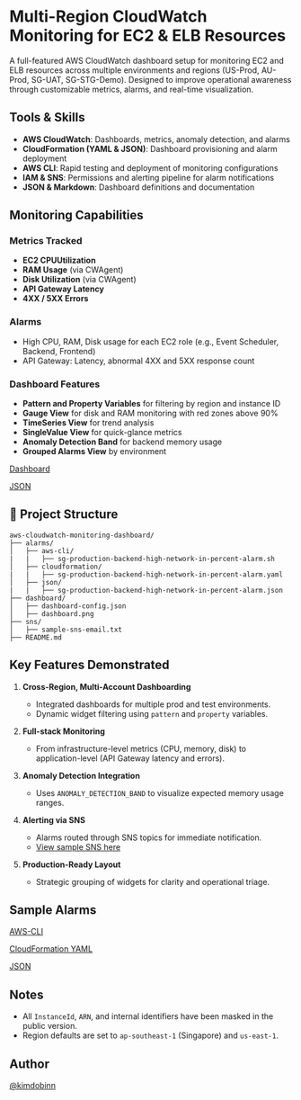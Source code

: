 # Multi-Region CloudWatch Monitoring for EC2 & ELB Resources

A full-featured AWS CloudWatch dashboard setup for monitoring EC2 and ELB resources across multiple environments and regions (US-Prod, AU-Prod, SG-UAT, SG-STG-Demo). Designed to improve operational awareness through customizable metrics, alarms, and real-time visualization.

## Tools & Skills

- **AWS CloudWatch**: Dashboards, metrics, anomaly detection, and alarms
- **CloudFormation (YAML & JSON)**: Dashboard provisioning and alarm deployment
- **AWS CLI**: Rapid testing and deployment of monitoring configurations
- **IAM & SNS**: Permissions and alerting pipeline for alarm notifications
- **JSON & Markdown**: Dashboard definitions and documentation

## Monitoring Capabilities

### Metrics Tracked
- **EC2 CPUUtilization**
- **RAM Usage** (via CWAgent)
- **Disk Utilization** (via CWAgent)
- **API Gateway Latency**
- **4XX / 5XX Errors**

### Alarms
- High CPU, RAM, Disk usage for each EC2 role (e.g., Event Scheduler, Backend, Frontend)
- API Gateway: Latency, abnormal 4XX and 5XX response count

### Dashboard Features
- **Pattern and Property Variables** for filtering by region and instance ID
- **Gauge View** for disk and RAM monitoring with red zones above 90%
- **TimeSeries View** for trend analysis
- **SingleValue View** for quick-glance metrics
- **Anomaly Detection Band** for backend memory usage
- **Grouped Alarms View** by environment

[Dashboard](dashboard/dashboard.png)

[JSON](dashboard/dashboard-config.json)

## 📂 Project Structure

```
aws-cloudwatch-monitoring-dashboard/
├── alarms/
│   ├── aws-cli/
|   |   ├── sg-production-backend-high-network-in-percent-alarm.sh
│   ├── cloudformation/
|   |   ├── sg-production-backend-high-network-in-percent-alarm.yaml
│   ├── json/
|   |   ├── sg-production-backend-high-network-in-percent-alarm.json
├── dashboard/
│   ├── dashboard-config.json
│   ├── dashboard.png
├── sns/
│   ├── sample-sns-email.txt
├── README.md
```

## Key Features Demonstrated

1. **Cross-Region, Multi-Account Dashboarding**
   - Integrated dashboards for multiple prod and test environments.
   - Dynamic widget filtering using `pattern` and `property` variables.

2. **Full-stack Monitoring**
   - From infrastructure-level metrics (CPU, memory, disk) to application-level (API Gateway latency and errors).

3. **Anomaly Detection Integration**
   - Uses `ANOMALY_DETECTION_BAND` to visualize expected memory usage ranges.

4. **Alerting via SNS**
   - Alarms routed through SNS topics for immediate notification.
   - [View sample SNS here](sns/sample-sns-email.txt)

5. **Production-Ready Layout**
   - Strategic grouping of widgets for clarity and operational triage.

## Sample Alarms

[AWS-CLI](alarms/aws-cli/sg-production-backend-high-network-in-percent-alarm.sh)

[CloudFormation YAML](alarms/cloudformation/sg-production-backend-high-network-in-percent-alarm.yaml)

[JSON](alarms/json/sg-production-backend-high-network-in-percent-alarm.json)

## Notes

- All `InstanceId`, `ARN`, and internal identifiers have been masked in the public version.
- Region defaults are set to `ap-southeast-1` (Singapore) and `us-east-1`.

## Author

[@kimdobinn](https://github.com/kimdobinn)